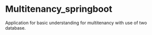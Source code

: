 # Multitenancy_springboot
Application for basic understanding for multitenancy with use of two database.
